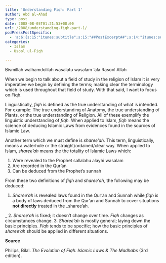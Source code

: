 ```yaml
---
title: 'Understanding Fiqh: Part 1'
author: Abd al-Ahad
type: post
date: 2008-08-05T01:21:53+00:00
url: /2008/understanding-fiqh-part-1/
podPressPostSpecific:
  - 'a:6:{s:15:"itunes:subtitle";s:15:"##PostExcerpt##";s:14:"itunes:summary";s:15:"##PostExcerpt##";s:15:"itunes:keywords";s:17:"##WordPressCats##";s:13:"itunes:author";s:10:"##Global##";s:15:"itunes:explicit";s:2:"No";s:12:"itunes:block";s:2:"No";}'
categories:
  - Islam
  - Usool ul-Fiqh

---
```

Bismillah walhamdolilah wasalatu wasalam &#8216;ala Rasool Allah

When we begin to talk about a field of study in the religion of Islam it is very imperative we begin by defining the terms; making clear the terminology which is used throughout that field of study. With that said, I want to focus on Fiqh.

Linguistically, _fiqh_ is defined as the true understanding of what is intended. For example: The true understanding of Anatomy, the true understanding of Plants, or the true understanding of Religion. All of these exemplify the linguistic understanding of _fiqh._ When applied to Islam, _fiqh_ means the science of deducing Islamic Laws from evidences found in the sources of Islamic Law.

Another term which we must define is _sharee&#8217;ah._ This term, linguistically, means a waterhole or the straight/ordained/clear way. When applied to Islam, _sharee&#8217;ah_ means the the totality of Islamic Laws which:

  1. Were revealed to the Prophet sallalahu alayhi wasalam
  2. Are recorded in the Qur&#8217;an
  3. Can be deduced from the Prophet&#8217;s sunnah

From these two definitions of _fiqh_ and _sharee&#8217;ah,_ the following may be deduced:

  1. _Sharee&#8217;ah_ is revealed laws found in the Qur&#8217;an and Sunnah while _fiqh_ is a body of laws deduced from the Qur&#8217;an and Sunnah to cover situations **not directly** treated in the _sharee&#8217;ah.
  
_ 
  2. _Sharee&#8217;ah_ is fixed; it doesn&#8217;t change over time. _Fiqh_ changes as circumstances change.
  3. _Sharee&#8217;ah_ is mostly general; laying down the basic principles. _Fiqh_ tends to be specific; how the basic principles of _sharee&#8217;ah_ should be applied in different situations.

**Source**

Philips, Bilal. _The Evolution of Fiqh: Islamic Laws & The Madhabs_ (3rd edition).